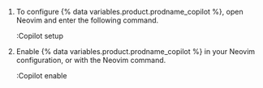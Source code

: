 1. To configure {% data variables.product.prodname_copilot %}, open Neovim and enter the following command.
  
   :Copilot setup
  
1. Enable {% data variables.product.prodname_copilot %} in your Neovim configuration, or with the Neovim command.
  
   :Copilot enable
  
